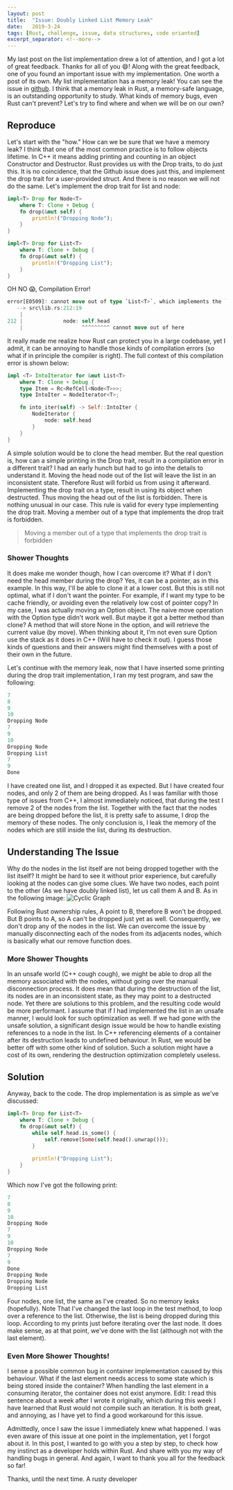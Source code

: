 ```yaml
---
layout: post
title:  "Issue: Doubly Linked List Memory Leak"
date:   2019-3-24
tags: [Rust, challenge, issue, data structures, code orianted]
excerpt_separator: <!--more-->
---
```



My last post on the list implementation drew a lot of attention, and I got a lot of great feedback. Thanks for all of you 😄! Along with the great feedback, one of you found an important issue with my implementation. One worth a post of its own. My list implementation has a memory leak! You can see the issue in [github](https://github.com/oribenshir/learning_rust/issues/1 "memory leak issue"). I think that a memory leak in Rust, a memory-safe language, is an outstanding opportunity to study. What kinds of memory bugs, even Rust can't prevent? Let's try to find where and when we will be on our own?
<!--more-->

## Reproduce

Let's start with the "how." How can we be sure that we have a memory leak? I think that one of the most common practice is to follow objects lifetime. In C++ it means adding printing and counting in an object Constructor and Destructor. Rust provides us with the Drop traits, to do just this. It is no coincidence, that the Github issue does just this, and implement the drop trait for a user-provided struct. And there is no reason we will not do the same. Let's implement the drop trait for list and node:

```rust
impl<T> Drop for Node<T>
    where T: Clone + Debug {
    fn drop(&mut self) {
        println!("Dropping Node");
    }
}

impl<T> Drop for List<T>
    where T: Clone + Debug {
    fn drop(&mut self) {
        println!("Dropping List");
    }
}
```

OH NO 😱, Compilation Error!

```rust
error[E0509]: cannot move out of type `List<T>`, which implements the `Drop` trait
   --> src\lib.rs:212:19
    |
212 |             node: self.head
    |                   ^^^^^^^^^ cannot move out of here
```

It really made me realize how Rust can protect you in a large codebase, yet I admit, it can be annoying to handle those kinds of compilation errors (so what if in principle the compiler is right). The full context of this compilation error is shown below:

```rust
impl <T> IntoIterator for &mut List<T>
    where T: Clone + Debug {
    type Item = Rc<RefCell<Node<T>>>;
    type IntoIter = NodeIterator<T>;

    fn into_iter(self) -> Self::IntoIter {
        NodeIterator {
            node: self.head
        }
    }
}
```

A simple solution would be to clone the head member. But the real question is, how can a simple printing in the Drop trait, result in a compilation error in a different trait? I had an early hunch but had to go into the details to understand it. Moving the head node out of the list will leave the list in an inconsistent state. Therefore Rust will forbid us from using it afterward. Implementing the drop trait on a type, result in using its object when destructed. Thus moving the head out of the list is forbidden. There is nothing unusual in our case. This rule is valid for every type implementing the drop trait. Moving a member out of a type that implements the drop trait is forbidden.

> Moving a member out of a type that implements the drop trait is forbidden

### Shower Thoughts

It does make me wonder though, how I can overcome it? What if I don't need the head member during the drop? Yes, it can be a pointer, as in this example. In this way, I'll be able to clone it at a lower cost. But this is still not optimal, what if I don't want the pointer. For example, if I want my type to be cache friendly, or avoiding even the relatively low cost of pointer copy? In my case, I was actually moving an Option object. The naive move operation with the Option type didn't work well. But maybe it got a better method than clone? A method that will store None in the option, and will retrieve the current value (by move). When thinking about it, I'm not even sure Option use the stack as it does in C++ (Will have to check it out). I guess those kinds of questions and their answers might find themselves with a post of their own in the future.

Let's continue with the memory leak, now that I have inserted some printing during the drop trait implementation, I ran my test program, and saw the following:
```rust
7
8
9
10
Dropping Node
7
9
10
Dropping Node
Dropping List
7
9
Done
```

I have created one list, and I dropped it as expected. But I have created four nodes, and only 2 of them are being dropped. As I was familiar with those type of issues from C++, I almost immediately noticed, that during the test I remove 2 of the nodes from the list. Together with the fact that the nodes are being dropped before the list, it is pretty safe to assume, I drop the memory of these nodes. The only conclusion is, I leak the memory of the nodes which are still inside the list, during its destruction.

## Understanding The Issue

Why do the nodes in the list itself are not being dropped together with the list itself? It might be hard to see it without prior experience, but carefully looking at the nodes can give some clues. We have two nodes, each point to the other (As we have doubly linked list), let us call them A and B. As in the following image:
![Cyclic Graph]({{site.baseurl}}/images/ListPostCyclic.png)

Following Rust ownership rules, A point to B, therefore B won't be dropped. But B points to A, so A can't be dropped just yet as well. Consequently, we don't drop any of the nodes in the list. We can overcome the issue by manually disconnecting each of the nodes from its adjacents nodes, which is basically what our remove function does.

### More Shower Thoughts

In an unsafe world (C++ cough cough), we might be able to drop all the memory associated with the nodes, without going over the manual disconnection process. It does mean that during the destruction of the list, its nodes are in an inconsistent state, as they may point to a destructed node. Yet there are solutions to this problem, and the resulting code would be more performant. I assume that if I had implemented the list in an unsafe manner, I would look for such optimization as well. If we had gone with the unsafe solution, a significant design issue would be how to handle existing references to a node in the list. In C++ referencing elements of a container after its destruction leads to undefined behaviour. In Rust, we would be better off with some other kind of solution. Such a solution might have a cost of its own, rendering the destruction optimization completely useless. 

## Solution

Anyway, back to the code. The drop implementation is as simple as we've discussed:
```rust
impl<T> Drop for List<T>
    where T: Clone + Debug {
    fn drop(&mut self) {
        while self.head.is_some() {
            self.remove(Some(self.head().unwrap()));
        }
        
        println!("Dropping List");
    }
}
```

Which now I've got the following print:
```rust
7
8
9
10
Dropping Node
7
9
10
Dropping Node
7
9
Done
Dropping Node
Dropping Node
Dropping List
```

Four nodes, one list, the same as I've created. So no memory leaks (hopefully). 
Note That I've changed the last loop in the test method, to loop over a reference to the list. Otherwise, the list is being dropped during this loop. According to my prints just before iterating over the last node. It does make sense, as at that point, we've done with the list (although not with the last element).

### Even More Shower Thoughts!

I sense a possible common bug in container implementation caused by this behaviour. What if the last element needs access to some state which is being stored inside the container? When handling the last element in a consuming iterator, the container does not exist anymore. Edit: I read this sentence about a week after I wrote it originally, which during this week I have learned that Rust would not compile such an iteration. It is both great, and annoying, as I have yet to find a good workaround for this issue.

Admittedly, once I saw the issue I immediately knew what happened. I was even aware of this issue at one point in the implementation, yet I forgot about it. In this post, I wanted to go with you a step by step, to check how my instinct as a developer holds within Rust. And share with you my way of handling bugs in general. And again, I want to thank you all for the feedback so far!

Thanks, until the next time.
A rusty developer